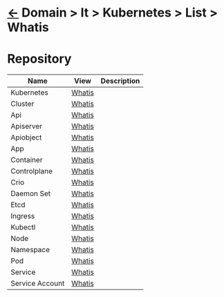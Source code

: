 # [&larr;][Back_Readme] Domain > It > Kubernetes > List > Whatis



# Repository
|Name|View|Description|
|--|--|--|
|Kubernetes|[Whatis][Kubernetes_Whatis]|
|Cluster|[Whatis][Cluster_Whatis]|
|Api|[Whatis][Api_Whatis]|
|Apiserver|[Whatis][Apiserver_Whatis]|
|Apiobject|[Whatis][Apiobject_Whatis]|
|App|[Whatis][App]|
|Container|[Whatis][Container_Whatis]|
|Controlplane|[Whatis][Controlplane_Whatis]|
|Crio|[Whatis][Crio_Whatis]|
|Daemon Set|[Whatis][Daemonset_Whatis]|
|Etcd|[Whatis][Etcd_Whatis]|
|Ingress|[Whatis][Ingress_Whatis]|
|Kubectl|[Whatis][Kubectl_Whatis]|
|Node|[Whatis][Node_Whatis]|
|Namespace|[Whatis][Namespace_Whatis]|
|Pod|[Whatis][Pod_Whatis]|
|Service|[Whatis][Service_Whatis]|
|Service Account|[Whatis][Serviceaccount_Whatis]|
<br>






[//]: #(Reference)
[Back_Readme]:           ../readme.md         "Home"



[Kubernetes_Whatis]:     ../whatis/kubernetes_Whatis.md
[Api_Whatis]:            ../whatis/api_Whatis.md
[Apiobject_Whatis]:      ../whatis/apiobject_Whatis.md
[App]:                   ../whatis/app_Whatis.md
[Container_Whatis]:      ../whatis/container_Whatis.md
[Cluster_Whatis]:        ../whatis/cluster_Whatis.md
[Controlplane_Whatis]:   ../whatis/controlplane_Whatis.md
[Crio_Whatis]:           ../whatis/crio_Whatis.md
[Etcd_Whatis]:           ../whatis/etcd_Whatis.md
[Daemonset_Whatis]:      ../whatis/daemonset_Whatis.md
[Statefullset_Whatis]:   ../whatis/statefullset_Whatis.md
[Ingress_Whatis]:        ../whatis/ingress_Whatis.md
[Apiserver_Whatis]:      ../whatis/Apiserver_Whatis.md
[Kubectl_Whatis]:        ../whatis/kubectl_Whatis.md
[Node_Whatis]:           ../whatis/node_Whatis.md
[Namespace_Whatis]:      ../whatis/namespace_Whatis.md
[Pod_Whatis]:            ../whatis/pod_Whatis.md
[Service_Whatis]:        ../whatis/service_Whatis.md
[Serviceaccount_Whatis]: ../whatis/serviceaccount_Whatis.md



[Todo]:   Todo


